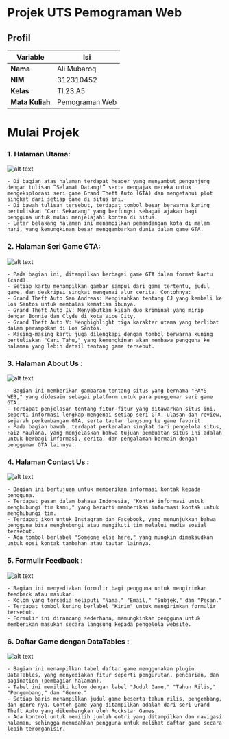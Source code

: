 
# Projek UTS Pemograman Web 

## Profil
| Variable | Isi |
| -------- | --- |
| **Nama** | Ali Mubaroq |
| **NIM** | 312310452|
| **Kelas** | TI.23.A5 |
| **Mata Kuliah** | Pemograman Web |


# Mulai Projek


### 1. Halaman Utama:
![alt text](gambar/home.png)
```
- Di bagian atas halaman terdapat header yang menyambut pengunjung dengan tulisan “Selamat Datang!” serta mengajak mereka untuk mengeksplorasi seri game Grand Theft Auto (GTA) dan mengetahui plot singkat dari setiap game di situs ini.
- Di bawah tulisan tersebut, terdapat tombol besar berwarna kuning bertuliskan "Cari Sekarang" yang berfungsi sebagai ajakan bagi pengguna untuk mulai menjelajahi konten di situs.
- Latar belakang halaman ini menampilkan pemandangan kota di malam hari, yang kemungkinan besar menggambarkan dunia dalam game GTA.
```

### 2. Halaman Seri Game GTA:
![alt text](Gambar/gameseries.png)
```
- Pada bagian ini, ditampilkan berbagai game GTA dalam format kartu (card).
- Setiap kartu menampilkan gambar sampul dari game tertentu, judul game, dan deskripsi singkat mengenai alur cerita. Contohnya:
- Grand Theft Auto San Andreas: Mengisahkan tentang CJ yang kembali ke Los Santos untuk membalas kematian ibunya.
- Grand Theft Auto IV: Menyebutkan kisah duo kriminal yang mirip dengan Bonnie dan Clyde di kota Vice City.
- Grand Theft Auto V: Menghighlight tiga karakter utama yang terlibat dalam perampokan di Los Santos.
- Masing-masing kartu juga dilengkapi dengan tombol berwarna kuning bertuliskan "Cari Tahu," yang kemungkinan akan membawa pengguna ke halaman yang lebih detail tentang game tersebut.
```

### 3. Halaman About Us :
![alt text](Gambar/about.png)
```
- Bagian ini memberikan gambaran tentang situs yang bernama "PAYS WEB," yang didesain sebagai platform untuk para penggemar seri game GTA.
- Terdapat penjelasan tentang fitur-fitur yang ditawarkan situs ini, seperti informasi lengkap mengenai setiap seri GTA, ulasan dan review, sejarah perkembangan GTA, serta tautan langsung ke game favorit.
- Pada bagian bawah, terdapat perkenalan singkat dari pengelola situs, Faiz Maulana, yang menjelaskan bahwa tujuan pembuatan situs ini adalah untuk berbagi informasi, cerita, dan pengalaman bermain dengan penggemar GTA lainnya.
```

### 4. Halaman Contact Us :
![alt text](Gambar/contact.png)
```
- Bagian ini bertujuan untuk memberikan informasi kontak kepada pengguna.
- Terdapat pesan dalam bahasa Indonesia, "Kontak informasi untuk menghubungi tim kami," yang berarti memberikan informasi kontak untuk menghubungi tim.
- Terdapat ikon untuk Instagram dan Facebook, yang menunjukkan bahwa pengguna bisa menghubungi atau mengikuti tim melalui media sosial tersebut.
- Ada tombol berlabel "Someone else here," yang mungkin dimaksudkan untuk opsi kontak tambahan atau tautan lainnya.
```

### 5. Formulir Feedback :
![alt text](Gambar/feedback.png)
```
- Bagian ini menyediakan formulir bagi pengguna untuk mengirimkan feedback atau masukan.
- Kolom yang tersedia meliputi "Nama," "Email," "Subjek," dan "Pesan."
- Terdapat tombol kuning berlabel "Kirim" untuk mengirimkan formulir tersebut.
- Formulir ini dirancang sederhana, memungkinkan pengguna untuk memberikan masukan secara langsung kepada pengelola website.
```

### 6. Daftar Game dengan DataTables :
![alt text](Gambar/datatables.png)
```
- Bagian ini menampilkan tabel daftar game menggunakan plugin DataTables, yang menyediakan fitur seperti pengurutan, pencarian, dan pagination (pembagian halaman).
- Tabel ini memiliki kolom dengan label "Judul Game," "Tahun Rilis," "Pengembang," dan "Genre."
- Setiap baris menampilkan judul game beserta tahun rilis, pengembang, dan genre-nya. Contoh game yang ditampilkan adalah dari seri Grand Theft Auto yang dikembangkan oleh Rockstar Games.
- Ada kontrol untuk memilih jumlah entri yang ditampilkan dan navigasi halaman, sehingga memudahkan pengguna untuk melihat daftar game secara lebih terorganisir.
```


[def]: Gambar/gameseries.png
